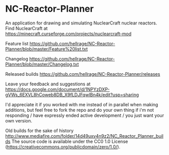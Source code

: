 # NC-Reactor-Planner
An application for drawing and simulating NuclearCraft nuclear reactors. Find NuclearCraft at https://minecraft.curseforge.com/projects/nuclearcraft-mod

Feature list https://github.com/hellrage/NC-Reactor-Planner/blob/master/Feature%20list.txt

Changelog https://github.com/hellrage/NC-Reactor-Planner/blob/master/Changelog.txt

Released builds https://github.com/hellrage/NC-Reactor-Planner/releases

Leave your feedback and suggestions at https://docs.google.com/document/d/1NPYzDXP-gVWs_6EXVL8hCoweb8DB_X9fLDJFqwlBn4k/edit?usp=sharing

I'd appreciate it if you worked with me instead of in parallel when making additions, but feel free to fork the repo and do your own thing if i'm not responding / have expressly ended active development / you just want your own version.

Old builds for the sake of history http://www.mediafire.com/folder/14d49uxv4n9z2/NC_Reactor_Planner_builds
The source code is available under the CC0 1.0 License (https://creativecommons.org/publicdomain/zero/1.0/).
